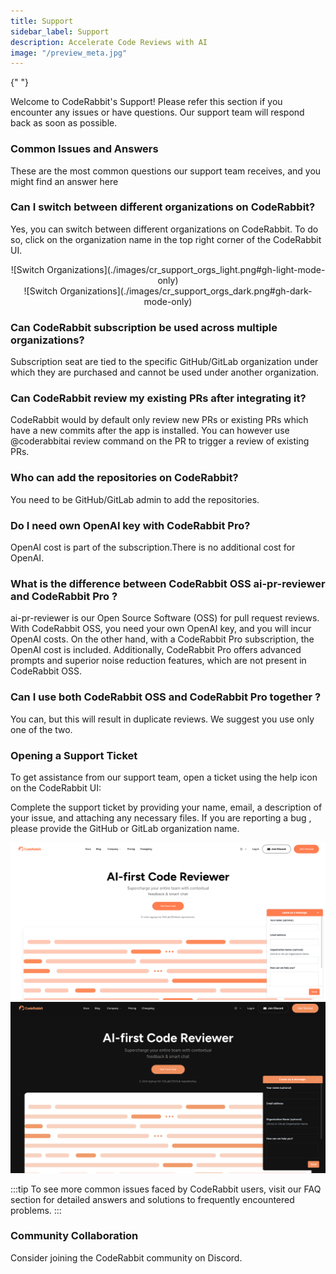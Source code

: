 ```yaml
---
title: Support
sidebar_label: Support
description: Accelerate Code Reviews with AI
image: "/preview_meta.jpg"
---
```


<head>
 <meta charSet="utf-8" />
  <meta name="title" content="CodeRabbit: AI-powered Code Reviews" />
  <meta name="description" content="Accelerate Code Reviews with AI" />

{" "}

<meta property="og:type" content="website" />
<meta property="og:url" content="https://coderabbit.ai/" />
<meta property="og:title" content="CodeRabbit: AI-powered Code Reviews" />
<meta property="og:description" content="Accelerate Code Reviews with AI" />
<meta property="og:image" content="/preview_meta.jpg" />

  <meta name="twitter:image" content="https://coderabbit.ai/preview_meta.jpg" />
  <meta name="twitter:card" content="summary_large_image" />
  <meta name="twitter:title" content="CodeRabbit: AI-powered Code Reviews" />
  <meta name="twitter:description" content="Accelerate Code Reviews with AI" />
</head>

Welcome to CodeRabbit's Support! Please refer this section if you encounter any issues or have questions. Our support team will respond back as soon as possible.

### **Common Issues and Answers**

These are the most common questions our support team receives, and you might find an answer here

### Can I switch between different organizations on CodeRabbit?

Yes, you can switch between different organizations on CodeRabbit. To do so, click on the organization name in the top right corner of the CodeRabbit UI.

<div align="center">![Switch Organizations](./images/cr_support_orgs_light.png#gh-light-mode-only)</div>
<div align="center">![Switch Organizations](./images/cr_support_orgs_dark.png#gh-dark-mode-only)</div>

### Can CodeRabbit subscription be used across multiple organizations?

Subscription seat are tied to the specific GitHub/GitLab organization under which they are purchased and cannot be used under another organization.

### Can CodeRabbit review my existing PRs after integrating it?

CodeRabbit would by default only review new PRs or existing PRs which have a new commits after the app is installed.
You can however use @coderabbitai review command on the PR to trigger a review of existing PRs.

### Who can add the repositories on CodeRabbit?

You need to be GitHub/GitLab admin to add the repositories.

### Do I need own OpenAI key with CodeRabbit Pro?

OpenAI cost is part of the subscription.There is no additional cost for OpenAI.

### What is the difference between CodeRabbit OSS ai-pr-reviewer and CodeRabbit Pro ?

ai-pr-reviewer is our Open Source Software (OSS) for pull request reviews. With CodeRabbit OSS, you need your own OpenAI key, and you will incur OpenAI costs.
On the other hand, with a CodeRabbit Pro subscription, the OpenAI cost is included. Additionally, CodeRabbit Pro offers advanced prompts and superior noise reduction features, which are not present in CodeRabbit OSS.

### Can I use both CodeRabbit OSS and CodeRabbit Pro together ?

You can, but this will result in duplicate reviews. We suggest you use only one of the two.

### **Opening a Support Ticket**

To get assistance from our support team, open a ticket using the help icon on the CodeRabbit UI:

Complete the support ticket by providing your name, email, a description of your issue, and attaching any necessary files. If you are reporting a bug , please provide the GitHub or GitLab organization name.

![Open a Ticket](./images/cr_support_help_light.png#gh-light-mode-only)
![Open a Ticket](./images/cr_support_help_dark.png#gh-dark-mode-only)

:::tip
To see more common issues faced by CodeRabbit users, visit our FAQ section for detailed answers and solutions to frequently encountered problems.
:::

### **Community Collaboration**

Consider joining the CodeRabbit community on Discord.
